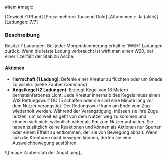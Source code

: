 #item #magic 

[Gewicht::1 Pfund]
[Preis::mehrere Tausend Gold]
[Attunement:: Ja (aktiv)]
[Ladungen::7/7]

### Beschreibung

Besitzt 7 Ladungen. Bei jeder Morgendämmerung erhält er 1W6+1 Ladungen zurück. Wenn die letzte Ladung verbraucht ist wirft man einen W20, bei einer 1 zerfällt der Stab zu Asche.
#### Aktionen
- **Herrschaft (1 Ladung)**: Befehle einer Kreatur zu flüchten oder um Gnade zu wiseln. (siehe Zauber *Command*)
- **Angstkegel (2 Ladungen)**: Erzeugt Kegel von 18 Metern bernsteinfarbenes Licht. Jede Kreatur innerhalb des Kegels muss einen WIS Rettungswurf DC 15 schaffen oder sie sind eine Minute lang vor dem Nutzer verängstigt. Der Rettungswurf kann am Ende vom Zug wiederholt werden. Während der Verängstigung, müssen sie ihre Züge nutzen, um so weit es geht von dem Nutzer weg zu kommen und können sich nicht willentlich näher als 9m zum Nutzer aufhalten. Sie haben zusätzlich keine Reaktionen und können als Aktionen nur Spurten oder einem Effekt zu entkommen, der sie von Bewegung abhält. Wenn sich die Kreaturen nicht bewegen können, dürfen sie eine Ausweichbewegung ausführen.

![[Image Zauberstab der Angst.jpeg]]